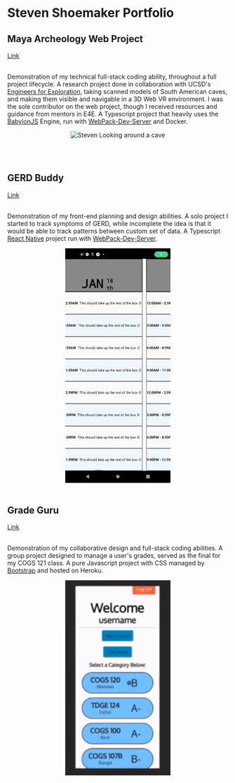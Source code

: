 # Steven Shoemaker Portfolio

## Maya Archeology Web Project

[Link](https://github.com/ucsdsteveshoe/Maya_Archeology_Web_CODELESS)  
<br />

Demonstration of my technical full-stack coding ability, throughout a full project lifecycle. A research project done in collaboration with UCSD's [Engineers for Exploration](https://e4e.ucsd.edu/maya-archaeology), taking scanned models of South American caves, and making them visible and navigable in a 3D Web VR environment. I was the sole contributor on the web project, though I received resources and guidance from mentors in E4E. A Typescript project that heavily uses the [BabylonJS](https://www.babylonjs.com/) Engine, run with [WebPack-Dev-Server](https://webpack.js.org/configuration/dev-server/) and Docker.

<p align="center"> <img src="maya.gif" alt="Steven Looking around a cave" title="Steven Looking around a cave"/> </p>
<br /> <br />

## GERD Buddy

[Link](https://github.com/ucsdsteveshoe/GERDBuddy)  
<br />

Demonstration of my front-end planning and design abilities. A solo project I started to track symptoms of GERD, while incomplete the idea is that it would be able to track patterns between custom set of data. A Typescript [React Native](https://reactnative.dev/) project run with [WebPack-Dev-Server](https://webpack.js.org/configuration/dev-server/).

<p align="center"> <img src="buddy.gif" alt="Scrolling through days in GERDBuddy" width="240" title="Scrolling through days in GERDBuddy"/>
<br /> <br />

## Grade Guru

[Link](https://github.com/ucsdsteveshoe/Grade_Guru)  
<br />

Demonstration of my collaborative design and full-stack coding abilities. A group project designed to manage a user's grades, served as the final for my COGS 121 class. A pure Javascript project with CSS managed by [Bootstrap](https://getbootstrap.com/) and hosted on Heroku.

<p align="center"> <img src="guru.gif" alt="Grade Guru test demo" width="240" title="Grade Guru test demo" /> </p>